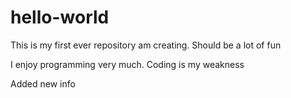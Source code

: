 # hello-world
This is my first ever repository am creating. Should be a lot of fun

I enjoy programming very much. Coding is my weakness


Added new info 

